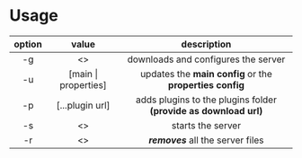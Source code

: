 # Usage

|option|value               |description                                                     |
|:----:|:------------------:|:--------------------------------------------------------------:|
|-g    |<>                  |downloads and configures the server                             |
|-u    |[main \| properties]|updates the **main config** or the **properties config**        |
|-p    |[...plugin url]     |adds plugins to the plugins folder **(provide as download url)**|
|-s    |<>                  |starts the server                                               |
|-r    |<>                  |***removes*** all the server files                              |